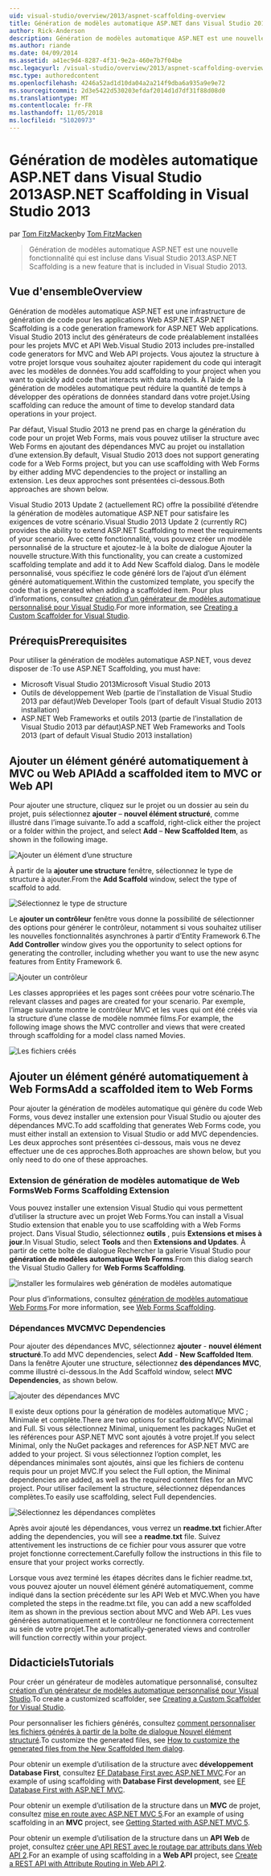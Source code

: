 ```yaml
---
uid: visual-studio/overview/2013/aspnet-scaffolding-overview
title: Génération de modèles automatique ASP.NET dans Visual Studio 2013 | Microsoft Docs
author: Rick-Anderson
description: Génération de modèles automatique ASP.NET est une nouvelle fonctionnalité qui est incluse dans Visual Studio 2013.
ms.author: riande
ms.date: 04/09/2014
ms.assetid: a41ec9d4-8287-4f31-9e2a-460e7b7f04be
msc.legacyurl: /visual-studio/overview/2013/aspnet-scaffolding-overview
msc.type: authoredcontent
ms.openlocfilehash: 4246a52ad1d10da04a2a214f9dba6a935a9e9e72
ms.sourcegitcommit: 2d3e5422d530203efdaf2014d1d7df31f88d08d0
ms.translationtype: MT
ms.contentlocale: fr-FR
ms.lasthandoff: 11/05/2018
ms.locfileid: "51020973"
---
```

<a name="aspnet-scaffolding-in-visual-studio-2013"></a><span data-ttu-id="68c61-103">Génération de modèles automatique ASP.NET dans Visual Studio 2013</span><span class="sxs-lookup"><span data-stu-id="68c61-103">ASP.NET Scaffolding in Visual Studio 2013</span></span>
====================
<span data-ttu-id="68c61-104">par [Tom FitzMacken](https://github.com/tfitzmac)</span><span class="sxs-lookup"><span data-stu-id="68c61-104">by [Tom FitzMacken](https://github.com/tfitzmac)</span></span>

> <span data-ttu-id="68c61-105">Génération de modèles automatique ASP.NET est une nouvelle fonctionnalité qui est incluse dans Visual Studio 2013.</span><span class="sxs-lookup"><span data-stu-id="68c61-105">ASP.NET Scaffolding is a new feature that is included in Visual Studio 2013.</span></span>


## <a name="overview"></a><span data-ttu-id="68c61-106">Vue d'ensemble</span><span class="sxs-lookup"><span data-stu-id="68c61-106">Overview</span></span>

<span data-ttu-id="68c61-107">Génération de modèles automatique ASP.NET est une infrastructure de génération de code pour les applications Web ASP.NET.</span><span class="sxs-lookup"><span data-stu-id="68c61-107">ASP.NET Scaffolding is a code generation framework for ASP.NET Web applications.</span></span> <span data-ttu-id="68c61-108">Visual Studio 2013 inclut des générateurs de code préalablement installées pour les projets MVC et API Web.</span><span class="sxs-lookup"><span data-stu-id="68c61-108">Visual Studio 2013 includes pre-installed code generators for MVC and Web API projects.</span></span> <span data-ttu-id="68c61-109">Vous ajoutez la structure à votre projet lorsque vous souhaitez ajouter rapidement du code qui interagit avec les modèles de données.</span><span class="sxs-lookup"><span data-stu-id="68c61-109">You add scaffolding to your project when you want to quickly add code that interacts with data models.</span></span> <span data-ttu-id="68c61-110">À l’aide de la génération de modèles automatique peut réduire la quantité de temps à développer des opérations de données standard dans votre projet.</span><span class="sxs-lookup"><span data-stu-id="68c61-110">Using scaffolding can reduce the amount of time to develop standard data operations in your project.</span></span>

<span data-ttu-id="68c61-111">Par défaut, Visual Studio 2013 ne prend pas en charge la génération du code pour un projet Web Forms, mais vous pouvez utiliser la structure avec Web Forms en ajoutant des dépendances MVC au projet ou installation d’une extension.</span><span class="sxs-lookup"><span data-stu-id="68c61-111">By default, Visual Studio 2013 does not support generating code for a Web Forms project, but you can use scaffolding with Web Forms by either adding MVC dependencies to the project or installing an extension.</span></span> <span data-ttu-id="68c61-112">Les deux approches sont présentées ci-dessous.</span><span class="sxs-lookup"><span data-stu-id="68c61-112">Both approaches are shown below.</span></span>

<span data-ttu-id="68c61-113">Visual Studio 2013 Update 2 (actuellement RC) offre la possibilité d’étendre la génération de modèles automatique ASP.NET pour satisfaire les exigences de votre scénario.</span><span class="sxs-lookup"><span data-stu-id="68c61-113">Visual Studio 2013 Update 2 (currently RC) provides the ability to extend ASP.NET Scaffolding to meet the requirements of your scenario.</span></span> <span data-ttu-id="68c61-114">Avec cette fonctionnalité, vous pouvez créer un modèle personnalisé de la structure et ajoutez-le à la boîte de dialogue Ajouter la nouvelle structure.</span><span class="sxs-lookup"><span data-stu-id="68c61-114">With this functionality, you can create a customized scaffolding template and add it to Add New Scaffold dialog.</span></span> <span data-ttu-id="68c61-115">Dans le modèle personnalisé, vous spécifiez le code généré lors de l’ajout d’un élément généré automatiquement.</span><span class="sxs-lookup"><span data-stu-id="68c61-115">Within the customized template, you specify the code that is generated when adding a scaffolded item.</span></span> <span data-ttu-id="68c61-116">Pour plus d’informations, consultez [création d’un générateur de modèles automatique personnalisé pour Visual Studio](https://go.microsoft.com/fwlink/p/?LinkId=395029).</span><span class="sxs-lookup"><span data-stu-id="68c61-116">For more information, see [Creating a Custom Scaffolder for Visual Studio](https://go.microsoft.com/fwlink/p/?LinkId=395029).</span></span>

## <a name="prerequisites"></a><span data-ttu-id="68c61-117">Prérequis</span><span class="sxs-lookup"><span data-stu-id="68c61-117">Prerequisites</span></span>

<span data-ttu-id="68c61-118">Pour utiliser la génération de modèles automatique ASP.NET, vous devez disposer de :</span><span class="sxs-lookup"><span data-stu-id="68c61-118">To use ASP.NET Scaffolding, you must have:</span></span>

- <span data-ttu-id="68c61-119">Microsoft Visual Studio 2013</span><span class="sxs-lookup"><span data-stu-id="68c61-119">Microsoft Visual Studio 2013</span></span>
- <span data-ttu-id="68c61-120">Outils de développement Web (partie de l’installation de Visual Studio 2013 par défaut)</span><span class="sxs-lookup"><span data-stu-id="68c61-120">Web Developer Tools (part of default Visual Studio 2013 installation)</span></span>
- <span data-ttu-id="68c61-121">ASP.NET Web Frameworks et outils 2013 (partie de l’installation de Visual Studio 2013 par défaut)</span><span class="sxs-lookup"><span data-stu-id="68c61-121">ASP.NET Web Frameworks and Tools 2013 (part of default Visual Studio 2013 installation)</span></span>

## <a name="add-a-scaffolded-item-to-mvc-or-web-api"></a><span data-ttu-id="68c61-122">Ajouter un élément généré automatiquement à MVC ou Web API</span><span class="sxs-lookup"><span data-stu-id="68c61-122">Add a scaffolded item to MVC or Web API</span></span>

<span data-ttu-id="68c61-123">Pour ajouter une structure, cliquez sur le projet ou un dossier au sein du projet, puis sélectionnez **ajouter** – **nouvel élément structuré**, comme illustré dans l’image suivante.</span><span class="sxs-lookup"><span data-stu-id="68c61-123">To add a scaffold, right-click either the project or a folder within the project, and select **Add** – **New Scaffolded Item**, as shown in the following image.</span></span>

![Ajouter un élément d’une structure](aspnet-scaffolding-overview/_static/image1.png)

<span data-ttu-id="68c61-125">À partir de la **ajouter une structure** fenêtre, sélectionnez le type de structure à ajouter.</span><span class="sxs-lookup"><span data-stu-id="68c61-125">From the **Add Scaffold** window, select the type of scaffold to add.</span></span>

![Sélectionnez le type de structure](aspnet-scaffolding-overview/_static/image2.png)

<span data-ttu-id="68c61-127">Le **ajouter un contrôleur** fenêtre vous donne la possibilité de sélectionner des options pour générer le contrôleur, notamment si vous souhaitez utiliser les nouvelles fonctionnalités asynchrones à partir d’Entity Framework 6.</span><span class="sxs-lookup"><span data-stu-id="68c61-127">The **Add Controller** window gives you the opportunity to select options for generating the controller, including whether you want to use the new async features from Entity Framework 6.</span></span>

![Ajouter un contrôleur](aspnet-scaffolding-overview/_static/image3.png)

<span data-ttu-id="68c61-129">Les classes appropriées et les pages sont créées pour votre scénario.</span><span class="sxs-lookup"><span data-stu-id="68c61-129">The relevant classes and pages are created for your scenario.</span></span> <span data-ttu-id="68c61-130">Par exemple, l’image suivante montre le contrôleur MVC et les vues qui ont été créés via la structure d’une classe de modèle nommée films.</span><span class="sxs-lookup"><span data-stu-id="68c61-130">For example, the following image shows the MVC controller and views that were created through scaffolding for a model class named Movies.</span></span>

![Les fichiers créés](aspnet-scaffolding-overview/_static/image4.png)

## <a name="add-a-scaffolded-item-to-web-forms"></a><span data-ttu-id="68c61-132">Ajouter un élément généré automatiquement à Web Forms</span><span class="sxs-lookup"><span data-stu-id="68c61-132">Add a scaffolded item to Web Forms</span></span>

<span data-ttu-id="68c61-133">Pour ajouter la génération de modèles automatique qui génère du code Web Forms, vous devez installer une extension pour Visual Studio ou ajouter des dépendances MVC.</span><span class="sxs-lookup"><span data-stu-id="68c61-133">To add scaffolding that generates Web Forms code, you must either install an extension to Visual Studio or add MVC dependencies.</span></span> <span data-ttu-id="68c61-134">Les deux approches sont présentées ci-dessous, mais vous ne devez effectuer une de ces approches.</span><span class="sxs-lookup"><span data-stu-id="68c61-134">Both approaches are shown below, but you only need to do one of these approaches.</span></span>

### <a name="web-forms-scaffolding-extension"></a><span data-ttu-id="68c61-135">Extension de génération de modèles automatique de Web Forms</span><span class="sxs-lookup"><span data-stu-id="68c61-135">Web Forms Scaffolding Extension</span></span>

<span data-ttu-id="68c61-136">Vous pouvez installer une extension Visual Studio qui vous permettent d’utiliser la structure avec un projet Web Forms.</span><span class="sxs-lookup"><span data-stu-id="68c61-136">You can install a Visual Studio extension that enable you to use scaffolding with a Web Forms project.</span></span> <span data-ttu-id="68c61-137">Dans Visual Studio, sélectionnez **outils** , puis **Extensions et mises à jour**.</span><span class="sxs-lookup"><span data-stu-id="68c61-137">In Visual Studio, select **Tools** and then **Extensions and Updates**.</span></span> <span data-ttu-id="68c61-138">À partir de cette boîte de dialogue Rechercher la galerie Visual Studio pour **génération de modèles automatique Web Forms**.</span><span class="sxs-lookup"><span data-stu-id="68c61-138">From this dialog search the Visual Studio Gallery for **Web Forms Scaffolding**.</span></span>

![installer les formulaires web génération de modèles automatique](aspnet-scaffolding-overview/_static/image5.png)

<span data-ttu-id="68c61-140">Pour plus d’informations, consultez [génération de modèles automatique Web Forms](https://go.microsoft.com/fwlink/p/?LinkId=396478).</span><span class="sxs-lookup"><span data-stu-id="68c61-140">For more information, see [Web Forms Scaffolding](https://go.microsoft.com/fwlink/p/?LinkId=396478).</span></span>

### <a name="mvc-dependencies"></a><span data-ttu-id="68c61-141">Dépendances MVC</span><span class="sxs-lookup"><span data-stu-id="68c61-141">MVC Dependencies</span></span>

<span data-ttu-id="68c61-142">Pour ajouter des dépendances MVC, sélectionnez **ajouter** - **nouvel élément structuré**.</span><span class="sxs-lookup"><span data-stu-id="68c61-142">To add MVC dependencies, select **Add** - **New Scaffolded Item**.</span></span> <span data-ttu-id="68c61-143">Dans la fenêtre Ajouter une structure, sélectionnez **des dépendances MVC**, comme illustré ci-dessous.</span><span class="sxs-lookup"><span data-stu-id="68c61-143">In the Add Scaffold window, select **MVC Dependencies**, as shown below.</span></span>

![ajouter des dépendances MVC](aspnet-scaffolding-overview/_static/image6.png)

<span data-ttu-id="68c61-145">Il existe deux options pour la génération de modèles automatique MVC ; Minimale et complète.</span><span class="sxs-lookup"><span data-stu-id="68c61-145">There are two options for scaffolding MVC; Minimal and Full.</span></span> <span data-ttu-id="68c61-146">Si vous sélectionnez Minimal, uniquement les packages NuGet et les références pour ASP.NET MVC sont ajoutés à votre projet.</span><span class="sxs-lookup"><span data-stu-id="68c61-146">If you select Minimal, only the NuGet packages and references for ASP.NET MVC are added to your project.</span></span> <span data-ttu-id="68c61-147">Si vous sélectionnez l’option complet, les dépendances minimales sont ajoutés, ainsi que les fichiers de contenu requis pour un projet MVC.</span><span class="sxs-lookup"><span data-stu-id="68c61-147">If you select the Full option, the Minimal dependencies are added, as well as the required content files for an MVC project.</span></span> <span data-ttu-id="68c61-148">Pour utiliser facilement la structure, sélectionnez dépendances complètes.</span><span class="sxs-lookup"><span data-stu-id="68c61-148">To easily use scaffolding, select Full dependencies.</span></span>

![Sélectionnez les dépendances complètes](aspnet-scaffolding-overview/_static/image7.png)

<span data-ttu-id="68c61-150">Après avoir ajouté les dépendances, vous verrez un **readme.txt** fichier.</span><span class="sxs-lookup"><span data-stu-id="68c61-150">After adding the dependencies, you will see a **readme.txt** file.</span></span> <span data-ttu-id="68c61-151">Suivez attentivement les instructions de ce fichier pour vous assurer que votre projet fonctionne correctement.</span><span class="sxs-lookup"><span data-stu-id="68c61-151">Carefully follow the instructions in this file to ensure that your project works correctly.</span></span>

<span data-ttu-id="68c61-152">Lorsque vous avez terminé les étapes décrites dans le fichier readme.txt, vous pouvez ajouter un nouvel élément généré automatiquement, comme indiqué dans la section précédente sur les API Web et MVC.</span><span class="sxs-lookup"><span data-stu-id="68c61-152">When you have completed the steps in the readme.txt file, you can add a new scaffolded item as shown in the previous section about MVC and Web API.</span></span> <span data-ttu-id="68c61-153">Les vues générées automatiquement et le contrôleur ne fonctionnera correctement au sein de votre projet.</span><span class="sxs-lookup"><span data-stu-id="68c61-153">The automatically-generated views and controller will function correctly within your project.</span></span>

## <a name="tutorials"></a><span data-ttu-id="68c61-154">Didacticiels</span><span class="sxs-lookup"><span data-stu-id="68c61-154">Tutorials</span></span>

<span data-ttu-id="68c61-155">Pour créer un générateur de modèles automatique personnalisé, consultez [création d’un générateur de modèles automatique personnalisé pour Visual Studio](https://go.microsoft.com/fwlink/p/?LinkId=395029).</span><span class="sxs-lookup"><span data-stu-id="68c61-155">To create a customized scaffolder, see [Creating a Custom Scaffolder for Visual Studio](https://go.microsoft.com/fwlink/p/?LinkId=395029).</span></span>

<span data-ttu-id="68c61-156">Pour personnaliser les fichiers générés, consultez [comment personnaliser les fichiers générés à partir de la boîte de dialogue Nouvel élément structuré](https://blogs.msdn.com/b/webdev/archive/2013/12/26/how-to-customize-the-generated-files-from-the-new-scaffolded-item-dialog.aspx).</span><span class="sxs-lookup"><span data-stu-id="68c61-156">To customize the generated files, see [How to customize the generated files from the New Scaffolded Item dialog](https://blogs.msdn.com/b/webdev/archive/2013/12/26/how-to-customize-the-generated-files-from-the-new-scaffolded-item-dialog.aspx).</span></span>

<span data-ttu-id="68c61-157">Pour obtenir un exemple d’utilisation de la structure avec **développement Database First**, consultez [EF Database First avec ASP.NET MVC](../../../mvc/overview/getting-started/database-first-development/setting-up-database.md).</span><span class="sxs-lookup"><span data-stu-id="68c61-157">For an example of using scaffolding with **Database First development**, see [EF Database First with ASP.NET MVC](../../../mvc/overview/getting-started/database-first-development/setting-up-database.md).</span></span>

<span data-ttu-id="68c61-158">Pour obtenir un exemple d’utilisation de la structure dans un **MVC** de projet, consultez [mise en route avec ASP.NET MVC 5](../../../mvc/overview/getting-started/introduction/getting-started.md).</span><span class="sxs-lookup"><span data-stu-id="68c61-158">For an example of using scaffolding in an **MVC** project, see [Getting Started with ASP.NET MVC 5](../../../mvc/overview/getting-started/introduction/getting-started.md).</span></span>

<span data-ttu-id="68c61-159">Pour obtenir un exemple d’utilisation de la structure dans un **API Web** de projet, consultez [créer une API REST avec le routage par attributs dans Web API 2](../../../web-api/overview/web-api-routing-and-actions/create-a-rest-api-with-attribute-routing.md).</span><span class="sxs-lookup"><span data-stu-id="68c61-159">For an example of using scaffolding in a **Web API** project, see [Create a REST API with Attribute Routing in Web API 2](../../../web-api/overview/web-api-routing-and-actions/create-a-rest-api-with-attribute-routing.md).</span></span>
